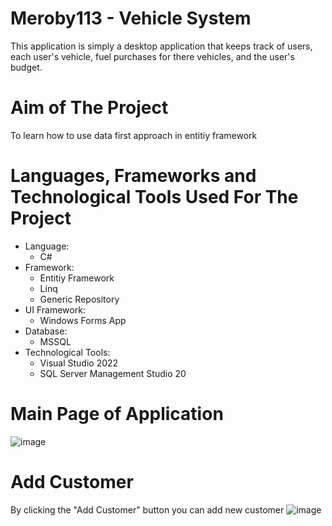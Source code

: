 # Meroby113 - Vehicle System
This application is simply a desktop application that keeps track of users, each user's vehicle, fuel purchases for there vehicles, and the user's budget.
# Aim of The Project
To learn how to use data first approach in entitiy framework
# Languages, Frameworks and Technological Tools Used For The Project 
* Language:
  * C#
* Framework:
  * Entitiy Framework 
  * Linq 
  * Generic Repository 
* UI Framework:
  * Windows Forms App
* Database:
  * MSSQL 
* Technological Tools:
  * Visual Studio 2022
  * SQL Server Management Studio 20

# Main Page of Application
![image](https://github.com/user-attachments/assets/6d6dfd5a-6ec9-4d9b-ae98-e5c08685bfc7)
# Add Customer
By clicking the "Add Customer" button you can add new customer
![image](https://github.com/user-attachments/assets/26965b56-b2a7-49dd-8849-7bee45ae3862)


